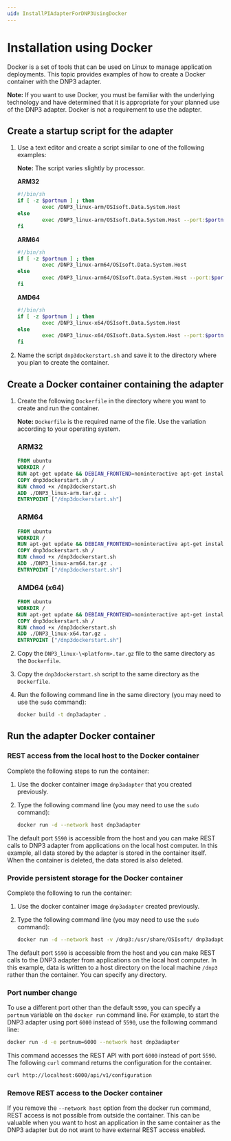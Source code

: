```yaml
---
uid: InstallPIAdapterForDNP3UsingDocker
---
```


# Installation using Docker

Docker is a set of tools that can be used on Linux to manage application deployments. This topic provides examples of how to create a Docker container with the DNP3 adapter.

**Note:** If you want to use Docker, you must be familiar with the underlying technology and have determined that it is appropriate for your planned use of the DNP3 adapter. Docker is not a requirement to use the adapter.

## Create a startup script for the adapter

1. Use a text editor and create a script similar to one of the following examples:

	**Note:** The script varies slightly by processor.

	**ARM32**

	```bash
	#!/bin/sh
	if [ -z $portnum ] ; then
			exec /DNP3_linux-arm/OSIsoft.Data.System.Host
	else
			exec /DNP3_linux-arm/OSIsoft.Data.System.Host --port:$portnum
	fi
	```
	
	**ARM64**
	
	```bash
	#!/bin/sh
	if [ -z $portnum ] ; then
			exec /DNP3_linux-arm64/OSIsoft.Data.System.Host
	else
			exec /DNP3_linux-arm64/OSIsoft.Data.System.Host --port:$portnum
	fi
	```
	
	**AMD64**
	
	```bash
	#!/bin/sh
	if [ -z $portnum ] ; then
			exec /DNP3_linux-x64/OSIsoft.Data.System.Host
	else
			exec /DNP3_linux-x64/OSIsoft.Data.System.Host --port:$portnum
	fi
	```
	
2. Name the script `dnp3dockerstart.sh` and save it to the directory where you plan to create the container.

## Create a Docker container containing the adapter

1. Create the following `Dockerfile` in the directory where you want to create and run the container. 

	**Note:** `Dockerfile` is the required name of the file. Use the variation according to your operating system.

	### ARM32

	```dockerfile
	FROM ubuntu
	WORKDIR /
	RUN apt-get update && DEBIAN_FRONTEND=noninteractive apt-get install -y ca-certificates libicu60 libssl1.1 curl
	COPY dnp3dockerstart.sh /
	RUN chmod +x /dnp3dockerstart.sh
	ADD ./DNP3_linux-arm.tar.gz .
	ENTRYPOINT ["/dnp3dockerstart.sh"]
	```
	
	### ARM64

	```dockerfile
	FROM ubuntu
	WORKDIR /
	RUN apt-get update && DEBIAN_FRONTEND=noninteractive apt-get install -y ca-certificates libicu66 libssl1.1 curl
	COPY dnp3dockerstart.sh /
	RUN chmod +x /dnp3dockerstart.sh
	ADD ./DNP3_linux-arm64.tar.gz .
	ENTRYPOINT ["/dnp3dockerstart.sh"]
	```

	### AMD64 (x64)

	```dockerfile
	FROM ubuntu
	WORKDIR /
	RUN apt-get update && DEBIAN_FRONTEND=noninteractive apt-get install -y ca-certificates libicu66 libssl1.1 curl
	COPY dnp3dockerstart.sh /
	RUN chmod +x /dnp3dockerstart.sh
	ADD ./DNP3_linux-x64.tar.gz .
	ENTRYPOINT ["/dnp3dockerstart.sh"]
	```

2. Copy the `DNP3_linux-\<platform>.tar.gz` file to the same directory as the `Dockerfile`.

3. Copy the `dnp3dockerstart.sh` script to the same directory as the `Dockerfile`.

4. Run the following command line in the same directory (you may need to use the `sudo` command):

	```bash
	docker build -t dnp3adapter .
	```

## Run the adapter Docker container

### REST access from the local host to the Docker container

Complete the following steps to run the container:

1. Use the docker container image `dnp3adapter` that you created previously.
2. Type the following command line (you may need to use the `sudo` command):

	```bash
	docker run -d --network host dnp3adapter
	```

The default port `5590` is accessible from the host and you can make REST calls to DNP3 adapter from applications on the local host computer. In this example, all data stored by the adapter is stored in the container itself. When the container is deleted, the data stored is also deleted.

### Provide persistent storage for the Docker container

Complete the following to run the container:

1. Use the docker container image `dnp3adapter` created previously.
2. Type the following command line (you may need to use the `sudo` command):

	```bash
	docker run -d --network host -v /dnp3:/usr/share/OSIsoft/ dnp3adapter
	```

The default port `5590` is accessible from the host and you can make REST calls to the DNP3 adapter from applications on the local host computer. In this example, data is written to a host directory on the local machine `/dnp3` rather than the container. You can specify any directory.

### Port number change

To use a different port other than the default `5590`, you can specify a `portnum` variable on the `docker run` command line. For example, to start the DNP3 adapter using port `6000` instead of `5590`, use the following command line:

```bash
docker run -d -e portnum=6000 --network host dnp3adapter
```

This command accesses the REST API with port `6000` instead of port `5590`. The following `curl` command returns the configuration for the container.

```bash
curl http://localhost:6000/api/v1/configuration
```

### Remove REST access to the Docker container

If you remove the `--network host` option from the docker run command, REST access is not possible from outside the container. This can be valuable when you want to host an application in the same container as the DNP3 adapter but do not want to have external REST access enabled.
